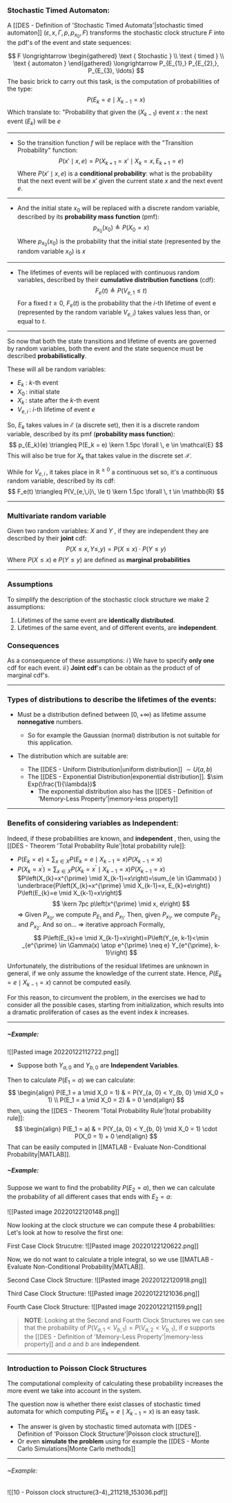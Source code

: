 ### Stochastic Timed Automaton:
A [[DES - Definition of 'Stochastic Timed Automata'|stochastic timed automaton]] $\left(\varepsilon, x, \Gamma, p, p_{x_{0}}, F\right)$ transforms the stochastic clock structure $F$ into the pdf's of the event and state sequences:

$$
F \longrightarrow \begin{gathered}
\text { Stochastic } \\
\text { timed } \\
\text { automaton }
\end{gathered} \longrightarrow P_{E_{1},} P_{E_{2},}, P_{E_{3}, \ldots}
$$
The basic brick to carry out this task, is the computation of probabilities of the type:
$$
P\left(E_{k}=e \mid X_{k-1}=x\right)
$$
Which translate to: "Probability that given the ($X_{k-1}$) event $x$ : the next event ($E_k$) will be $e$

---
- So the transition function $f$ will be replace with the "Transition Probability" function:
$$
P\left(x' \mid x,\,e) = P(X_{k+1} = x' \mid X_k = x, \, E_{k+1} = e\right)
$$
Where $P(x' \mid x,\,e)$ is a **conditional probability**: what is the probability that the next event will be $x'$ given the current state $x$ and the next event $e$.

---
- And the initial state $x_0$ will be replaced with a discrete random variable, described by its **probability mass function** (pmf):
$$
p_{x_0}(x_0) \triangleq{} P(X_0 = x)
$$
Where $p_{x_0}(x_0)$ is the probability that the initial state (represented by the random variable $x_0$) is $x$

---
- The lifetimes of events will be replaced with continuous random variables, described by their **cumulative distribution functions** (cdf):
$$
F_e(t) \triangleq P(V_{e,\,1} \le t)
$$
For a fixed $t \ge 0$, $F_e(t)$ is the probability that the $i$-th lifetime of event e (represented by the random variable $V_{e,\,i}$) takes values less than, or equal to $t$.

---
So now that both the state transitions and lifetime of events are governed by random variables, both the event and the state sequence must be described **probabilistically**.

These will all be random variables:
- $E_k$ : $k$-th event
- $X_0\,$: initial state
- $X_k\,$: state after the $k$-th event
- $V_{e,\,i}\,$: $i$-th lifetime of event $e$

So, $E_k$ takes values in $\mathcal{E}$ (a discrete set), then it is a discrete random variable, described by its pmf (**probability mass function**):
$$
p_{E_k}(e) \triangleq P(E_k = e) \kern 1.5pc  \forall \, e \in \mathcal{E}
$$
This will also be true for $X_k$ that takes value in the discrete set $\mathcal{X}$.

While for $V_{e,\,i}\,$, it takes place in $\mathbb{R}^{\ge 0}$ a continuous set so, it's a continuous random variable, described by its cdf:
$$
F_e(t) \triangleq P(V_{e,\,i}\, \le t) \kern 1.5pc \forall \, t \in \mathbb{R}
$$

---
### Multivariate random variable
Given two random variables: $X$ and $Y$ , if they are independent they are described by their **joint** cdf:
$$
P(X \le x, Y \le, y) = P(X \le x) \cdot P(Y \le y)
$$
Where $P(X \le x)$ e $P(Y \le y)$ are defined as **marginal probabilities**

---
### Assumptions
To simplify the description of the stochastic clock structure we make 2 assumptions:
1. Lifetimes of the same event are **identically distributed**.
2. Lifetimes of the same event, and of different events, are **independent**.

### Consequences
As a consequence of these assumptions:
$i\,$)  We have to specify **only one** cdf for each event.
$ii\,$)  **Joint cdf**'s can be obtain as the product of of marginal cdf's.

---
### Types of distributions to describe the lifetimes of the events:
- Must be a distribution defined between $[0, + \infty)$ as lifetime assume **nonnegative** numbers.
	- So for example the Gaussian (normal) distribution is not suitable for this application.

- The distribution which are suitable are:
	- The [[DES - Uniform Distribution|uniform distribution]] $\sim  U(a,b)$ 
	- The [[DES - Exponential Distribution|exponential distribution]]. $\sim  Exp(\frac{1}{\lambda})$ 
		- The exponential distribution also has the [[DES - Definition of 'Memory-Less Property'|memory-less property]]

---
### Benefits of considering variables as Independent:
Indeed, if these probabilities are known, and **independent** , then, using the [[DES - Theorem 'Total Probability Rule'|total probability rule]]:
- $P\left(E_{k}=e\right)=\sum_{x \in X} P\left(E_{k}=e \mid X_{k-1}=x\right) P\left(X_{k-1}=x\right)$
- $P\left(X_{k}=x^{\prime}\right)=\sum_{x \in X} P\left(X_{k}=x^{\prime} \mid X_{k-1}=x\right) P\left(X_{k-1}=x\right)$
$P\left(X_{k}=x^{\prime} \mid X_{k-1}=x\right)=\sum_{e \in \Gamma(x) } \underbrace{P\left(X_{k}=x^{\prime} \mid X_{k-1}=x, E_{k}=e\right)} P\left(E_{k}=e \mid X_{k-1}=x\right)$
$$
\kern 7pc p\left(x^{\prime} \mid x, e\right)
$$
$\Rightarrow$ Given $P_{x_{0}}$, we compute $P_{E_{1}}$ and $P_{x_{1}}$.
Then, given $P_{x_{1}}$, we compute $P_{E_{2}}$ and $P_{x_{2}}$.
And so on... $\Rightarrow$ iterative approach Formally,
$$
P\left(E_{k}=e \mid X_{k-1}=x\right)=P\left(Y_{e, k-1}<\min _{e^{\prime} \in \Gamma(x) \atop e^{\prime} \neq e} Y_{e^{\prime}, k-1}\right)
$$

Unfortunately, the distributions of the residual lifetimes are unknown in general, if we only assume the knowledge of the current state. Hence, $P(E_{k}=e \mid X_{k-1}=x)$ cannot be computed easily.

For this reason, to circumvent the problem, in the exercises we had to consider all the possible cases, starting from initialization, which results into a dramatic proliferation of cases as the event index $k$ increases.

---
##### ~Example:
![[Pasted image 20220122112722.png]]

- Suppose both $Y_{a, 0}$ and $Y_{b, 0}$ are **Independent Variables**.

Then to calculate $P(E_1 = a)$ we can calculate:
$$
\begin{align}
P(E_1 = a \mid X_0 = 1) & = P(Y_{a, 0} < Y_{b, 0} \mid X_0 = 1)
\\
P(E_1 = a \mid X_0 = 2) & = 0
\end{align}
$$
then, using the [[DES - Theorem 'Total Probability Rule'|total probability rule]]:
$$
\begin{align}
P(E_1 = a) & = P(Y_{a, 0} < Y_{b, 0} \mid X_0 = 1) \cdot P(X_0 = 1) + 0
\end{align}
$$
That can be easily computed in [[MATLAB - Evaluate Non-Conditional Probability|MATLAB]].


##### ~Example:
Suppose we want to find the probability $P(E_2 = a)$, then we can calculate the probability of all different cases that ends with $E_2 = a$:

![[Pasted image 20220122120148.png]]

Now looking at the clock structure we can compute these 4 probabilities:
Let's look at how to resolve the first one:

First Case Clock Strucutre:
![[Pasted image 20220122120622.png]]

Now, we do not want to calculate a triple integral, so we use [[MATLAB - Evaluate Non-Conditional Probability|MATLAB]].

Second Case Clock Structure:
![[Pasted image 20220122120918.png]]

Third Case Clock Structure:
![[Pasted image 20220122121036.png]]

Fourth Case Clock Structure:
![[Pasted image 20220122121159.png]]

> **NOTE**: 
> Looking at the Second and Fourth Clock Structures we can see that the probability of $P(V_{a, 1} < V_{b, 1}) = P(V_{a, 2} < V_{b, 1})$, if $a$ supports the [[DES - Definition of 'Memory-Less Property'|memory-less property]] and $a$ and $b$ are **independent**.


---
### Introduction to Poisson Clock Structures
The computational complexity of calculating these probability increases the more event we take into account in the system.

The question now is whether there exist classes of stochastic timed automata for which computing $P\left(E_{k}=e \mid X_{k-1}=x\right)$ is an easy task.

- The answer is given by stochastic timed automata with [[DES - Definition of 'Poisson Clock Structure'|Poisson clock structure]].
- Or even **simulate the problem** using for example the [[DES - Monte Carlo Simulations|Monte Carlo methods]]

---

###### ~Example: 
![[10 - Poisson clock structure(3-4)_211218_153036.pdf]]